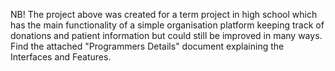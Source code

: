 NB! The project above was created for a term project in high school which has the main functionality of a simple organisation platform keeping track of donations and patient information but could still be improved in many ways. <br/>
Find the attached "Programmers Details" document explaining the Interfaces and Features.
